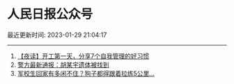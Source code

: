 # 人民日报公众号

最近更新时间: 2023-01-29 21:04:17

--- 
1. [【夜读】开工第一天，分享7个自我管理的好习惯](https://mp.weixin.qq.com/s/W9manm_tJy5Yr2A4EyM3xA) 
2. [警方最新通报：胡某宇遗体被找到](https://mp.weixin.qq.com/s/n5t3B9ZJb9FHKVQ4oCNqPw) 
3. [军校生回家有多闲不住？狗子都得跟着拉练5公里…](https://mp.weixin.qq.com/s/EubWRlB_Jc-zGPpL20fhdA) 
